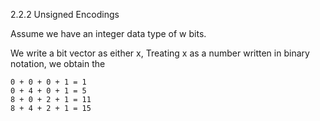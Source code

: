 2.2.2
Unsigned Encodings

Assume we have an integer data type of w bits. 

We write a bit vector as either x, Treating x as a number written in binary notation, we obtain the

```
0 + 0 + 0 + 1 = 1
0 + 4 + 0 + 1 = 5
8 + 0 + 2 + 1 = 11
8 + 4 + 2 + 1 = 15

```


